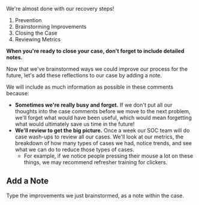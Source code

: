 
We're almost done with our recovery steps!
1) Prevention
2) Brainstorming Improvements
3) Closing the Case
4) Reviewing Metrics


**When you're ready to close your case, don't forget to include detailed notes.**

Now that we've brainstormed ways we could improve our process for the future, let's add these reflections to our case by adding a note.

We will include as much information as possible in these comments because: 

- **Sometimes we're really busy and forget.** If we don't put all our thoughts into the case comments before we move to the next problem, we'll forget what would have been useful, which would mean forgetting what would ultimately save us time in the future!
- **We'll review to get the big picture.** Once a week our SOC team will do case wash-ups to review all our cases. We'll look at our metrics, the breakdown of how many types of cases we had, notice trends, and see what we can do to reduce those types of cases. 
    - For example, if we notice people pressing their mouse a lot on these things, we may recommend refresher training for clickers.


## **Add a Note**

Type the improvements we just brainstormed, as a note within the case.

